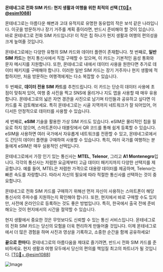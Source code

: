 **몬테네그로 전화 SIM 카드: 현지 생활과 여행을 위한 최적의 선택 [[TG💪+ @esim1088](https://t.me/s/esim1088)]**

몬테네그로는 아름다운 해변과 고대 유적지로 유명한 동유럽의 작은 보석 같은 나라입니다. 이곳을 방문하거나 장기 거주를 계획 중이라면, 반드시 준비해야 할 것이 있습니다. 바로 몬테네그로 전화 SIM 카드입니다! 이 작은 칩 하나가 현지 생활과 여행의 편의성을 크게 높여줄 것입니다.

몬테네그로에는 다양한 유형의 SIM 카드와 데이터 플랜이 존재합니다. 첫 번째로, **일반 SIM 카드**는 현지 통신사에서 직접 구매할 수 있으며, 이 카드는 기본적인 음성 통화와 문자 메시지를 지원합니다. 또한, 몬테네그로 내에서 데이터 사용을 원한다면 추가로 데이터 패키지를 구매해야 합니다. 이러한 일반 SIM 카드는 장기 거주자나 현지 생활에 적합하지만, 처음 방문하는 여행객에게는 다소 복잡할 수 있습니다.

두 번째로, **데이터 전용 SIM 카드**를 추천드립니다. 이 카드는 단순히 데이터 사용에 초점이 맞춰져 있어, 여행 중 사진을 찍고 SNS에 올리거나 지도 앱을 사용할 때 매우 유용합니다. 몬테네그로의 넓은 자연 경관을 사진으로 남기며 타인들과 공유하고 싶다면 이 카드를 꼭 검토해보세요. 특히 몬테네그로는 시골 지역까지 네트워크가 잘 되어있어, 어디서든 안정적으로 데이터를 사용할 수 있습니다.

세 번째로, **eSIM** 기술을 활용한 가상 SIM 카드도 있습니다. eSIM은 물리적인 칩을 필요로 하지 않으며, 스마트폰이나 태블릿에서 QR 코드를 통해 쉽게 등록할 수 있습니다. eSIM을 사용하면 여러 국가에서 자유롭게 네트워크를 전환할 수 있고, 몬테네그로에서도 간단히 데이터 플랜을 구매하여 사용할 수 있습니다. 특히, 여러 국가를 여행하는 분들에게 eSIM은 매우 실용적인 선택입니다.

몬테네그로에서 가장 인기 있는 통신사는 **MTEL**, **Telenor**, 그리고 **A1 Montenegro**입니다. 각각의 통신사는 저렴한 요금제부터 고급 데이터 패키지까지 다양한 선택지를 제공합니다. 예를 들어, MTEL은 저렴한 가격으로 대용량 데이터를 제공하며, Telenor는 빠른 속도를 자랑합니다. 따라서 자신의 필요에 따라 적절한 통신사를 선택하는 것이 중요합니다.

몬테네그로 전화 SIM 카드를 구매하기 위해선 먼저 자신이 사용하는 스마트폰이 해당 통신사의 주파수를 지원하는지 확인해야 합니다. 또한, 현지에서 바로 구매할 수도 있지만, 사전에 온라인으로 등록하는 것도 좋은 방법입니다. 특히, 한국에서 출국 전에 준비해오는 것이 현지에서의 시간을 절약할 수 있습니다.

현지 생활에서 중요한 것은 무엇보다도 신뢰할 수 있는 통신 서비스입니다. 몬테네그로의 전화 SIM 카드는 당신의 모험을 더욱 편리하게 만들어줄 것입니다. 이제 몬테네그로에서 더 많은 경험을 하며 사진과 영상을 기록하고, 소중한 순간을 함께 공유하세요!

**끝으로 한마디:** 몬테네그로의 아름다움을 제대로 즐기려면, 반드시 전화 SIM 카드를 준비하세요. 현지 생활과 여행 모두에서 당신의 편의를 책임질 최고의 파트너가 될 것입니다. [[TG💪+ @esim1088](https://t.me/s/esim1088)]

![Image](https://i.postimg.cc/Y0z9fWf4/image.png)